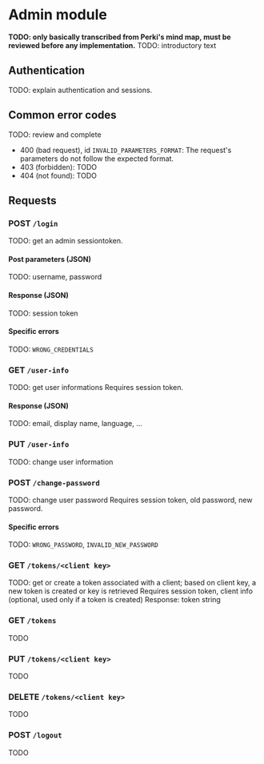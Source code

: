 # Admin module

**TODO: only basically transcribed from Perki's mind map, must be reviewed before any implementation.**
TODO: introductory text


## Authentication

TODO: explain authentication and sessions.


## Common error codes

TODO: review and complete

* 400 (bad request), id `INVALID_PARAMETERS_FORMAT`: The request's parameters do not follow the expected format.
* 403 (forbidden): TODO
* 404 (not found): TODO


## Requests


### POST `/login`

TODO: get an admin sessiontoken.

#### Post parameters (JSON)

TODO: username, password

#### Response (JSON)

TODO: session token

#### Specific errors

TODO: `WRONG_CREDENTIALS`


### GET `/user-info`

TODO: get user informations
Requires session token.

#### Response (JSON)

TODO: email, display name, language, ...


### PUT `/user-info`

TODO: change user information

### POST `/change-password`

TODO: change user password
Requires session token, old password, new password.

#### Specific errors

TODO: `WRONG_PASSWORD`, `INVALID_NEW_PASSWORD`


### GET `/tokens/<client key>`

TODO: get or create a token associated with a client; based on client key, a new token is created or key is retrieved
Requires session token, client info (optional, used only if a token is created)
Response: token string


### GET `/tokens`

TODO


### PUT `/tokens/<client key>`

TODO


### DELETE `/tokens/<client key>`

TODO


### POST `/logout`

TODO
